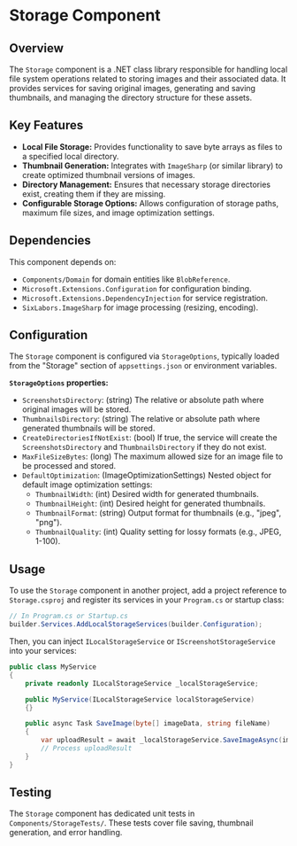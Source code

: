 # Storage Component

## Overview
The `Storage` component is a .NET class library responsible for handling local file system operations related to storing images and their associated data. It provides services for saving original images, generating and saving thumbnails, and managing the directory structure for these assets.

## Key Features
-   **Local File Storage:** Provides functionality to save byte arrays as files to a specified local directory.
-   **Thumbnail Generation:** Integrates with `ImageSharp` (or similar library) to create optimized thumbnail versions of images.
-   **Directory Management:** Ensures that necessary storage directories exist, creating them if they are missing.
-   **Configurable Storage Options:** Allows configuration of storage paths, maximum file sizes, and image optimization settings.

## Dependencies
This component depends on:
-   `Components/Domain` for domain entities like `BlobReference`.
-   `Microsoft.Extensions.Configuration` for configuration binding.
-   `Microsoft.Extensions.DependencyInjection` for service registration.
-   `SixLabors.ImageSharp` for image processing (resizing, encoding).

## Configuration
The `Storage` component is configured via `StorageOptions`, typically loaded from the "Storage" section of `appsettings.json` or environment variables.

**`StorageOptions` properties:**
-   `ScreenshotsDirectory`: (string) The relative or absolute path where original images will be stored.
-   `ThumbnailsDirectory`: (string) The relative or absolute path where generated thumbnails will be stored.
-   `CreateDirectoriesIfNotExist`: (bool) If true, the service will create the `ScreenshotsDirectory` and `ThumbnailsDirectory` if they do not exist.
-   `MaxFileSizeBytes`: (long) The maximum allowed size for an image file to be processed and stored.
-   `DefaultOptimization`: (ImageOptimizationSettings) Nested object for default image optimization settings:
    -   `ThumbnailWidth`: (int) Desired width for generated thumbnails.
    -   `ThumbnailHeight`: (int) Desired height for generated thumbnails.
    -   `ThumbnailFormat`: (string) Output format for thumbnails (e.g., "jpeg", "png").
    -   `ThumbnailQuality`: (int) Quality setting for lossy formats (e.g., JPEG, 1-100).

## Usage
To use the `Storage` component in another project, add a project reference to `Storage.csproj` and register its services in your `Program.cs` or startup class:

```csharp
// In Program.cs or Startup.cs
builder.Services.AddLocalStorageServices(builder.Configuration);
```

Then, you can inject `ILocalStorageService` or `IScreenshotStorageService` into your services:

```csharp
public class MyService
{
    private readonly ILocalStorageService _localStorageService;

    public MyService(ILocalStorageService localStorageService)
    {}

    public async Task SaveImage(byte[] imageData, string fileName)
    {
        var uploadResult = await _localStorageService.SaveImageAsync(imageData, fileName);
        // Process uploadResult
    }
}
```

## Testing
The `Storage` component has dedicated unit tests in `Components/StorageTests/`. These tests cover file saving, thumbnail generation, and error handling.
